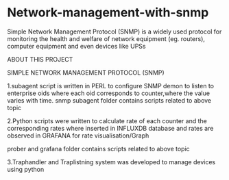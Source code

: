 # Network-management-with-snmp
Simple Network Management Protocol (SNMP) is a widely used protocol for monitoring the health and welfare of network equipment (eg. routers), computer equipment and even devices like UPSs


ABOUT THIS PROJECT

SIMPLE NETWORK MANAGEMENT PROTOCOL (SNMP)

1.subagent script is written in PERL to configure SNMP demon to listen to enterprise
oids where each oid corresponds to counter,where the value varies with
time.
snmp subagent folder contains scripts related to above topic 


2.Python scripts were written to calculate rate of each counter and the
corresponding rates where inserted in INFLUXDB database and rates are
observed in GRAFANA for rate visualisation/Graph

prober and grafana folder contains scripts related to above topic

3.Traphandler and Traplistning system was developed to manage devices using python 
